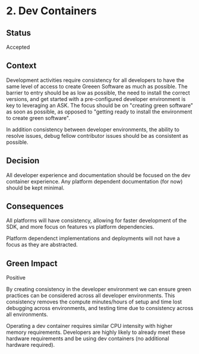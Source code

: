 # 2. Dev Containers

## Status

Accepted

## Context

Development activities require consistency for all developers to have the same
level of access to create Greeen Software as much as possible. The barrier to
entry should be as low as possible, the need to install the correct versions,
and get started with a pre-configured developer environment is key to leveraging
an ASK. The focus should be on "creating green software" as soon as possible, as
opposed to "getting ready to install the environment to create green software".

In addition consistency between developer environments, the ability to resolve
issues, debug fellow contributor issues should be as consistent as possible.

## Decision

All developer experience and documentation should be focused on the dev
container experience. Any platform dependent documentation (for now) should be
kept minimal.

## Consequences

All platforms will have consistency, allowing for faster development of the SDK,
and more focus on features vs platform dependencies.

Platform dependenct implementations and deployments will not have a focus as
they are abstracted.

## Green Impact

Positive

By creating consistency in the developer environment we can ensure green
practices can be considered across all developer environments. This consistency
removes the compute minutes/hours of setup and time lost debugging across
environments, and testing time due to consistency across all environments.

Operating a dev container requires similar CPU intensity with higher memory
requirements. Developers are highly likely to already meet these hardware
requirements and be using dev containers (no additional hardware required).
